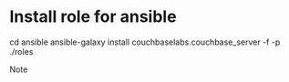 # Install role for ansible
cd ansible
ansible-galaxy install couchbaselabs.couchbase_server -f -p ./roles

Note